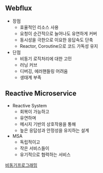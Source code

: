 ## Webflux
- 장점
    - 효율적인 리소스 사용
    - 요청이 순간적으로 늘어나도 유연하게 커버
    - 동시성을 극한으로 이요한 응답속도 단축
    - Reactor, Coroutine으로 코드 가독성 유지
- 단점
    - 비동기 로직처리에 대한 고민
    - 러닝 커브
    - 디버깅, 에러핸들링 어려움
    - 생태계 부족

## Reactive Microservice
- Reactive System
    - 회복이 가능하고
    - 유연하며
    - 메시지 기반의 상호작용을 통해
    - 높은 응답성과 안정성을 유지하는 설계
- MSA
    - 독립적이고
    - 작은 서비스들이
    - 유기적으로 협력하는 서비스

[비동기프로그래밍]()